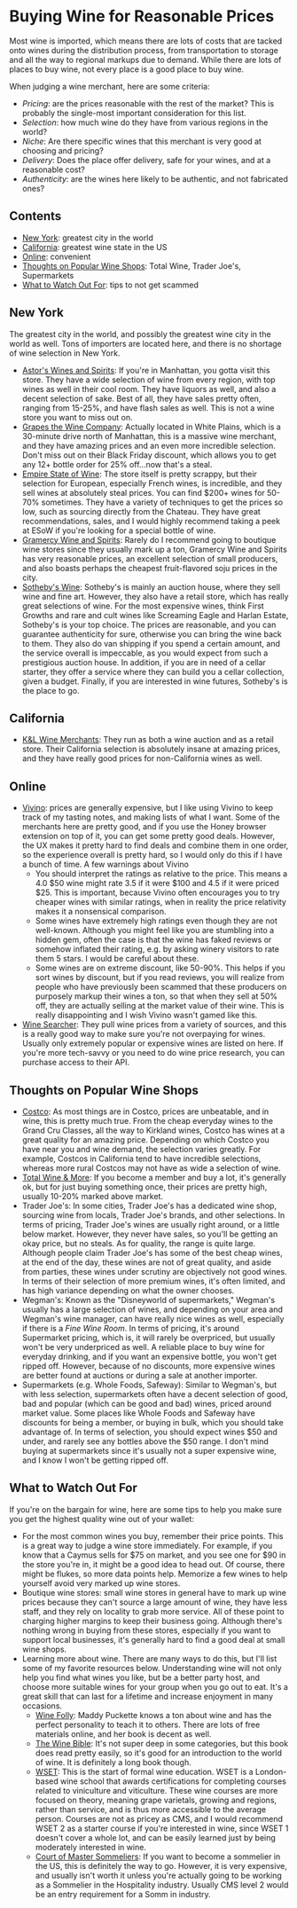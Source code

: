 # Buying Wine for Reasonable Prices

Most wine is imported, which means there are lots of costs that are tacked onto wines during the distribution process, from transportation to storage and all the way to regional markups due to demand.
While there are lots of places to buy wine, not every place is a good place to buy wine.

When judging a wine merchant, here are some criteria:

- *Pricing*: are the prices reasonable with the rest of the market? This is probably the single-most important consideration for this list.
- *Selection*: how much wine do they have from various regions in the world?
- *Niche*: Are there specific wines that this merchant is very good at choosing and pricing?
- *Delivery*: Does the place offer delivery, safe for your wines, and at a reasonable cost?
- *Authenticity*: are the wines here likely to be authentic, and not fabricated ones?

## Contents

- [New York](#new-york): greatest city in the world
- [California](#california): greatest wine state in the US
- [Online](#online): convenient
- [Thoughts on Popular Wine Shops](#thoughts-on-popular-wine-shops): Total Wine, Trader Joe's, Supermarkets
- [What to Watch Out For](#what-to-watch-out-for): tips to not get scammed

## New York

The greatest city in the world, and possibly the greatest wine city in the world as well. Tons of importers are located here, and there is no shortage of wine selection in New York. 

- [Astor's Wines and Spirits](https://www.astorwines.com/): If you're in Manhattan, you gotta visit this store. They have a wide selection of wine from every region, with top wines as well in their cool room. They have liquors as well, and also a decent selection of sake. Best of all, they have sales pretty often, ranging from 15-25%, and have flash sales as well. This is not a wine store you want to miss out on. 
- [Grapes the Wine Company](https://www.grapesthewineco.com/): Actually located in White Plains, which is a 30-minute drive north of Manhattan, this is a massive wine merchant, and they have amazing prices and an even more incredible selection. Don't miss out on their Black Friday discount, which allows you to get any 12+ bottle order for 25% off...now that's a steal.
- [Empire State of Wine](https://www.esow.com/): The store itself is pretty scrappy, but their selection for European, especially French wines, is incredible, and they sell wines at absolutely steal prices. You can find $200+ wines for 50-70% sometimes. They have a variety of techniques to get the prices so low, such as sourcing directly from the Chateau. They have great recommendations, sales, and I would highly recommend taking a peek at ESoW if you're looking for a special bottle of wine.
- [Gramercy Wine and Spirits](https://www.gramercywine.com/): Rarely do I recommend going to boutique wine stores since they usually mark up a ton, Gramercy Wine and Spirits has very reasonable prices, an excellent selection of small producers, and also boasts perhaps the cheapest fruit-flavored soju prices in the city.
- [Sotheby's Wine](https://www.sothebyswine.com/ny/): Sotheby's is mainly an auction house, where they sell wine and fine art. 
However, they also have a retail store, which has really great selections of wine. For the most expensive wines, think First Growths and rare and cult wines like Screaming Eagle and Harlan Estate, Sotheby's is your top choice. 
The prices are reasonable, and you can guarantee authenticity for sure, otherwise you can bring the wine back to them. They also do van shipping if you spend a certain amount, and the service overall is impeccable, as you would expect from such a prestigious auction house.
In addition, if you are in need of a cellar starter, they offer a service where they can build you a cellar collection, given a budget. Finally, if you are interested in wine futures, Sotheby's is the place to go.

## California

- [K&L Wine Merchants](https://www.klwines.com/): They run as both a wine auction and as a retail store. Their California selection is absolutely insane at amazing prices, and they have really good prices for non-California wines as well.  

## Online

- [Vivino](https://www.vivino.com/US/en): prices are generally expensive, but I like using Vivino to keep track of my tasting notes, and making lists of what I want. Some of the merchants here are pretty good, and if you use the Honey browser extension on top of it, you can get some pretty good deals. However, the UX makes it pretty hard to find deals and combine them in one order, so the experience overall is pretty hard, so I would only do this if I have a bunch of time.
A few warnings about Vivino
    - You should interpret the ratings as relative to the price. This means a 4.0 $50 wine might rate 3.5 if it were $100 and 4.5 if it were priced $25. This is important, because Vivino often encourages you to try cheaper wines with similar ratings, when in reality the price relativity makes it a nonsensical comparison.
    - Some wines have extremely high ratings even though they are not well-known. Although you might feel like you are stumbling into a hidden gem, often the case is that the wine has faked reviews or somehow inflated their rating, e.g. by asking winery visitors to rate them 5 stars. I would be careful about these.
    - Some wines are on extreme discount, like 50-90%. This helps if you sort wines by discount, but if you read reviews, you will realize from people who have previously been scammed that these producers on purposely markup their wines a ton, so that when they sell at 50% off, they are actually selling at the market value of their wine. This is really disappointing and I wish Vivino wasn't gamed like this.
- [Wine Searcher](https://www.wine-searcher.com/): They pull wine prices from a variety of sources, and this is a really good way to make sure you're not overpaying for wines. Usually only extremely popular or expensive wines are listed on here. If you're more tech-savvy or you need to do wine price research, you can purchase access to their API.

## Thoughts on Popular Wine Shops

- [Costco](https://www.costco.com/wine.html): As most things are in Costco, prices are unbeatable, and in wine, this is pretty much true. From the cheap everyday wines to the Grand Cru Classes, all the way to Kirkland wines, Costco has wines at a great quality for an amazing price. Depending on which Costco you have near you and wine demand, the selection varies greatly. For example, Costcos in California tend to have incredible selections, whereas more rural Costcos may not have as wide a selection of wine.
- [Total Wine & More](https://www.totalwine.com/): If you become a member and buy a lot, it's generally ok, but for just buying something once, their prices are pretty high, usually 10-20% marked above market.
- Trader Joe's: In some cities, Trader Joe's has a dedicated wine shop, sourcing wine from locals, Trader Joe's brands, and other selections. In terms of pricing, Trader Joe's wines are usually right around, or a little below market. However, they never have sales, so you'll be getting an okay price, but no steals. As for quality, the range is quite large. Although people claim Trader Joe's has some of the best cheap wines, at the end of the day, these wines are not of great quality, and aside from parties, these wines under scrutiny are objectively not good wines. In terms of their selection of more premium wines, it's often limited, and has high variance depending on what the owner chooses.
- Wegman's: Known as the "Disneyworld of supermarkets," Wegman's usually has a large selection of wines, and depending on your area and Wegman's wine manager, can have really nice wines as well, especially if there is a *Fine Wine Room*. In terms of pricing, it's around Supermarket pricing, which is, it will rarely be overpriced, but usually won't be very underpriced as well. A reliable place to buy wine for everyday drinking, and if you want an expensive bottle, you won't get ripped off. However, because of no discounts, more expensive wines are better found at auctions or during a sale at another importer.
- Supermarkets (e.g. Whole Foods, Safeway): Similar to Wegman's, but with less selection, supermarkets often have a decent selection of good, bad and popular (which can be good and bad) wines, priced around market value. Some places like Whole Foods and Safeway have discounts for being a member, or buying in bulk, which you should take advantage of. In terms of selection, you should expect wines $50 and under, and rarely see any bottles above the $50 range. I don't mind buying at supermarkets since it's usually not a super expensive wine, and I know I won't be getting ripped off.

## What to Watch Out For

If you're on the bargain for wine, here are some tips to help you make sure you get the highest quality wine out of your wallet:

- For the most common wines you buy, remember their price points. This is a great way to judge a wine store immediately. For example, if you know that a Caymus sells for $75 on market, and you see one for $90 in the store you're in, it might be a good idea to head out. Of course, there might be flukes, so more data points help. Memorize a few wines to help yourself avoid very marked up wine stores.
- Boutique wine stores: small wine stores in general have to mark up wine prices because they can't source a large amount of wine, they have less staff, and they rely on locality to grab more service. All of these point to charging higher margins to keep their business going. Although there's nothing wrong in buying from these stores, especially if you want to support local businesses, it's generally hard to find a good deal at small wine shops.
- Learning more about wine. There are many ways to do this, but I'll list some of my favorite resources below. Understanding wine will not only help you find what wines you like, but be a better party host, and choose more suitable wines for your group when you go out to eat. It's a great skill that can last for a lifetime and increase enjoyment in many occasions.
    - [Wine Folly](https://winefolly.com/): Maddy Puckette knows a ton about wine and has the perfect personality to teach it to others. There are lots of free materials online, and her book is decent as well.
    - [The Wine Bible](https://amzn.to/3BLRLz5): It's not super deep in some categories, but this book does read pretty easily, so it's good for an introduction to the world of wine. It is definitely a long book though.
    - [WSET](https://www.wsetglobal.com/): This is the start of formal wine education. WSET is a London-based wine school that awards certifications for completing courses related to viniculture and viticulture. These wine courses are more focused on theory, meaning grape varietals, growing and regions, rather than service, and is thus more accessible to the average person. Courses are not as pricey as CMS, and I would recommend WSET 2 as a starter course if you're interested in wine, since WSET 1 doesn't cover a whole lot, and can be easily learned just by being moderately interested in wine.
    - [Court of Master Sommeliers](https://www.mastersommeliers.org/): If you want to become a sommelier in the US, this is definitely the way to go. However, it is very expensive, and usually isn't worth it unless you're actually going to be working as a Sommelier in the Hospitality industry. Usually CMS level 2 would be an entry requirement for a Somm in industry.
